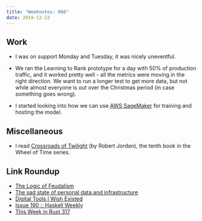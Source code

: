```yaml
---
title: "Weeknotes: 066"
date: 2019-12-22
---
```


## Work

- I was on support Monday and Tuesday, it was nicely uneventful.

- We ran the Learning to Rank prototype for a day with 50% of
  production traffic, and it worked pretty well - all the metrics were
  moving in the right direction.  We want to run a longer test to get
  more data, but not while almost everyone is out over the Christmas
  period (in case something goes wrong).

- I started looking into how we can use [AWS SageMaker][] for training
  and hosting the model.

[AWS SageMaker]: https://aws.amazon.com/sagemaker/

## Miscellaneous

- I read [Crossroads of Twilight][] (by Robert Jordan), the tenth book
  in the Wheel of Time series.

[Crossroads of Twilight]: https://en.wikipedia.org/wiki/Crossroads_of_Twilight

## Link Roundup

- [The Logic of Feudalism](https://gundobadgames.blogspot.com/2019/12/the-logic-of-feudalism.html)
- [The sad state of personal data and infrastructure](https://beepb00p.xyz/sad-infra.html)
- [Digital Tools I Wish Existed](https://jborichevskiy.com/posts/digital-tools/)
- [Issue 190 :: Haskell Weekly](https://haskellweekly.news/issue/190.html)
- [This Week in Rust 317](https://this-week-in-rust.org/blog/2019/12/17/this-week-in-rust-317/)
